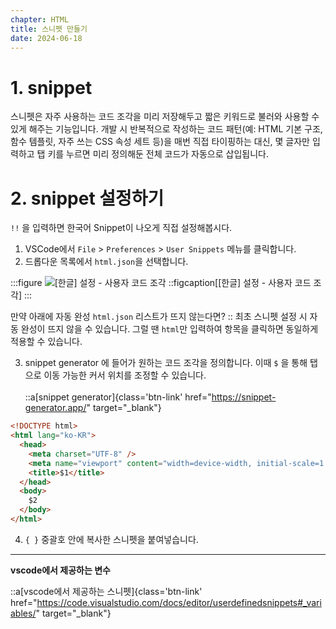 ```yaml
---
chapter: HTML
title: 스니펫 만들기
date: 2024-06-18
---
```


# 1. snippet

스니펫은 자주 사용하는 코드 조각을 미리 저장해두고 짧은 키워드로 불러와 사용할 수 있게 해주는 기능입니다.
개발 시 반복적으로 작성하는 코드 패턴(예: HTML 기본 구조, 함수 템플릿, 자주 쓰는 CSS 속성 세트 등)을 매번 직접 타이핑하는 대신, 몇 글자만 입력하고 탭 키를 누르면 미리 정의해둔 전체 코드가 자동으로 삽입됩니다.

# 2. snippet 설정하기

`!!` 을 입력하면 한국어 Snippet이 나오게 직접 설정해봅시다.

1.  VSCode에서 `File` > `Preferences` > `User Snippets` 메뉴를 클릭합니다.
2.  드롭다운 목록에서 `html.json`을 선택합니다.

:::figure
![[한글] 설정 - 사용자 코드 조각](/images/html-css/chapter02/Frame_56.png)
::figcaption[[한글] 설정 - 사용자 코드 조각]
:::

<toggle> 만약 아래에 자동 완성 `html.json` 리스트가 뜨지 않는다면? ::
최초 스니펫 설정 시 자동 완성이 뜨지 않을 수 있습니다.
그럴 땐 `html`만 입력하여 항목을 클릭하면 동일하게 적용할 수 있습니다.
</toggle>

3. snippet generator 에 들어가 원하는 코드 조각을 정의합니다. 이때 `$` 을 통해 탭으로 이동 가능한 커서 위치를 조정할 수 있습니다.
   <br> <br>
   ::a[snippet generator]{class='btn-link' href="https://snippet-generator.app/" target="\_blank"}

```html
<!DOCTYPE html>
<html lang="ko-KR">
  <head>
    <meta charset="UTF-8" />
    <meta name="viewport" content="width=device-width, initial-scale=1.0" />
    <title>$1</title>
  </head>
  <body>
    $2
  </body>
</html>
```

4. `{ }` 중괄호 안에 복사한 스니펫을 붙여넣습니다.

---

**vscode에서 제공하는 변수**

::a[vscode에서 제공하는 스니펫]{class='btn-link' href="https://code.visualstudio.com/docs/editor/userdefinedsnippets#_variables/" target="\_blank"}
